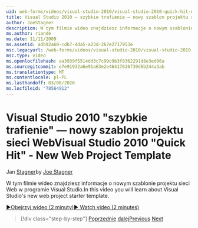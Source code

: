 ```yaml
---
uid: web-forms/videos/visual-studio-2010/visual-studio-2010-quick-hit-new-web-project-template
title: Visual Studio 2010 — szybkie trafienie — nowy szablon projektu sieci Web | Microsoft Docs
author: JoeStagner
description: W tym filmie wideo znajdziesz informacje o nowym szablonie projektu sieci Web w programie Visual Studio.
ms.author: riande
ms.date: 11/11/2009
ms.assetid: adb92a60-cdb7-4da5-a23d-267e2717953e
msc.legacyurl: /web-forms/videos/visual-studio-2010/visual-studio-2010-quick-hit-new-web-project-template
msc.type: video
ms.openlocfilehash: aa3939f5514dd3c7c99c9b3f8362291d8e3ed06a
ms.sourcegitcommit: e7e91932a6e91a63e2e46417626f39d6b244a3ab
ms.translationtype: MT
ms.contentlocale: pl-PL
ms.lasthandoff: 03/06/2020
ms.locfileid: "78564912"
---
```

# <a name="visual-studio-2010-quick-hit---new-web-project-template"></a><span data-ttu-id="d1a56-103">Visual Studio 2010 "szybkie trafienie" — nowy szablon projektu sieci Web</span><span class="sxs-lookup"><span data-stu-id="d1a56-103">Visual Studio 2010 "Quick Hit" - New Web Project Template</span></span>

<span data-ttu-id="d1a56-104">Jan [Stagner](https://github.com/JoeStagner)</span><span class="sxs-lookup"><span data-stu-id="d1a56-104">by [Joe Stagner](https://github.com/JoeStagner)</span></span>

<span data-ttu-id="d1a56-105">W tym filmie wideo znajdziesz informacje o nowym szablonie projektu sieci Web w programie Visual Studio.</span><span class="sxs-lookup"><span data-stu-id="d1a56-105">In this video you will learn about Visual Studio's new web project starter template.</span></span>

[<span data-ttu-id="d1a56-106">&#9654;Obejrzyj wideo (2 minuty)</span><span class="sxs-lookup"><span data-stu-id="d1a56-106">&#9654; Watch video (2 minutes)</span></span>](https://channel9.msdn.com/Blogs/ASP-NET-Site-Videos/visual-studio-2010-quick-hit-new-web-project-template)

> [!div class="step-by-step"]
> <span data-ttu-id="d1a56-107">[Poprzednie](visual-studio-2010-quick-hit-multi-monitor-support.md)
> [dalej](visual-studio-2010-quick-hit-new-multi-targeting.md)</span><span class="sxs-lookup"><span data-stu-id="d1a56-107">[Previous](visual-studio-2010-quick-hit-multi-monitor-support.md)
[Next](visual-studio-2010-quick-hit-new-multi-targeting.md)</span></span>
